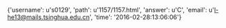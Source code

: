 {'username': u's0129', 'path': u'1157/1157.html', 'answer': u'C', 'email': u'l-he13@mails.tsinghua.edu.cn', 'time': '2016-02-28:13:06:06'}